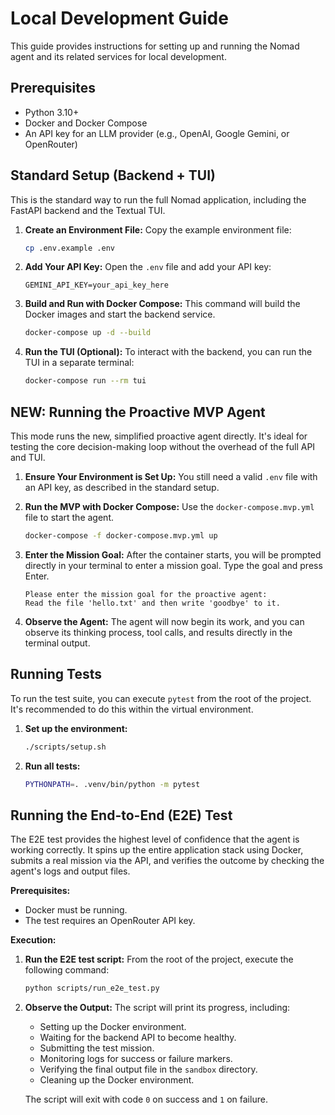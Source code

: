 # Local Development Guide

This guide provides instructions for setting up and running the Nomad agent and its related services for local development.

## Prerequisites

*   Python 3.10+
*   Docker and Docker Compose
*   An API key for an LLM provider (e.g., OpenAI, Google Gemini, or OpenRouter)

## Standard Setup (Backend + TUI)

This is the standard way to run the full Nomad application, including the FastAPI backend and the Textual TUI.

1.  **Create an Environment File:**
    Copy the example environment file:
    ```bash
    cp .env.example .env
    ```

2.  **Add Your API Key:**
    Open the `.env` file and add your API key:
    ```
    GEMINI_API_KEY=your_api_key_here
    ```

3.  **Build and Run with Docker Compose:**
    This command will build the Docker images and start the backend service.
    ```bash
    docker-compose up -d --build
    ```

4.  **Run the TUI (Optional):**
    To interact with the backend, you can run the TUI in a separate terminal:
    ```bash
    docker-compose run --rm tui
    ```

## NEW: Running the Proactive MVP Agent

This mode runs the new, simplified proactive agent directly. It's ideal for testing the core decision-making loop without the overhead of the full API and TUI.

1.  **Ensure Your Environment is Set Up:**
    You still need a valid `.env` file with an API key, as described in the standard setup.

2.  **Run the MVP with Docker Compose:**
    Use the `docker-compose.mvp.yml` file to start the agent.
    ```bash
    docker-compose -f docker-compose.mvp.yml up
    ```

3.  **Enter the Mission Goal:**
    After the container starts, you will be prompted directly in your terminal to enter a mission goal. Type the goal and press Enter.

    ```
    Please enter the mission goal for the proactive agent:
    Read the file 'hello.txt' and then write 'goodbye' to it.
    ```

4.  **Observe the Agent:**
    The agent will now begin its work, and you can observe its thinking process, tool calls, and results directly in the terminal output.

## Running Tests

To run the test suite, you can execute `pytest` from the root of the project. It's recommended to do this within the virtual environment.

1.  **Set up the environment:**
    ```bash
    ./scripts/setup.sh
    ```

2.  **Run all tests:**
    ```bash
    PYTHONPATH=. .venv/bin/python -m pytest
    ```

## Running the End-to-End (E2E) Test

The E2E test provides the highest level of confidence that the agent is working correctly. It spins up the entire application stack using Docker, submits a real mission via the API, and verifies the outcome by checking the agent's logs and output files.

**Prerequisites:**
*   Docker must be running.
*   The test requires an OpenRouter API key.

**Execution:**

1.  **Run the E2E test script:**
    From the root of the project, execute the following command:
    ```bash
    python scripts/run_e2e_test.py
    ```

2.  **Observe the Output:**
    The script will print its progress, including:
    *   Setting up the Docker environment.
    *   Waiting for the backend API to become healthy.
    *   Submitting the test mission.
    *   Monitoring logs for success or failure markers.
    *   Verifying the final output file in the `sandbox` directory.
    *   Cleaning up the Docker environment.

    The script will exit with code `0` on success and `1` on failure.